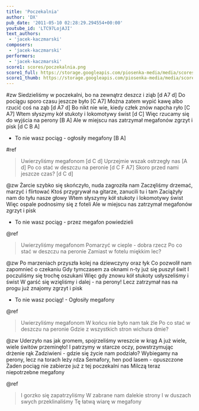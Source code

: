 ```yaml
---
title: 'Poczekalnia'
author: 'DX'
pub_date: '2011-05-10 02:28:29.294554+00:00'
youtube_id: 'LTC97LojAJI'
text_authors:
 - 'jacek-kaczmarski'
composers:
 - 'jacek-kaczmarski'
performers:
 - 'jacek-kaczmarski'
score1: scores/poczekalnia.png
score1_full: https://storage.googleapis.com/piosenka-media/media/scores/poczekalnia.png
score1_thumb: https://storage.googleapis.com/piosenka-media/media/scores/poczekalnia.png.180x0_q85_upscale.jpg
---
```


#zw
Siedzieliśmy w poczekalni, bo na zewnątrz deszcz i ziąb [d A7 d]
Do pociągu sporo czasu jeszcze było [C A7]
Można zatem wypić kawę albo rzucić coś na ząb [d A7 d]
Bo nikt nie wie, kiedy człek znów napcha ryło [C A7]
Wtem słyszymy kół stukoty i lokomotywy świst [d C]
Więc rzucamy się do wyjścia na perony [B A]
Ale w miejscu nas zatrzymał megafonów zgrzyt i pisk [d C B A]
- To nie wasz pociąg - ogłosiły megafony [B A]

#ref
>Uwierzyliśmy megafonom [d C d]
>Uprzejmie wszak ostrzegły nas [A d]
>Po co stać w deszczu na peronie [d C F A7]
>Skoro przed nami jeszcze czas? [d C d]

@zw
Żarcie szybko się skończyło, nuda zagroziła nam
Zaczęliśmy drzemać, marzyć i flirtować
Ktoś przygrywał na gitarze, zanucili tu i tam
Zaciążyły nam do tyłu nasze głowy
Wtem słyszymy kół stukoty i lokomotywy świst
Więc ospale podnosimy się z foteli
Ale w miejscu nas zatrzymał megafonów zgrzyt i pisk
- To nie wasz pociąg - przez megafon powiedzieli

@ref
>Uwierzyliśmy megafonom
>Pomarzyć w cieple - dobra rzecz
>Po co stać w deszczu na peronie
>Zamiast w fotelu miękkim lec?

@zw
Po marzeniach przyszła kolej na dziewczyny oraz łyk
Co pozwolił nam zapomnieć o czekaniu
Gdy tymczasem za oknami n-ty już się puszył świt
I poczuliśmy się trochę oszukani
Więc gdy znowu kół stukoty usłyszeliśmy i świst 
W garść się wzięliśmy i dalej - na perony!
Lecz zatrzymał nas na progu już znajomy zgrzyt i pisk
- To nie wasz pociąg! - Ogłosiły megafony

@ref
>Uwierzyliśmy megafonom
>W końcu nie było nam tak źle
>Po co stać w deszczu na peronie
>Gdzie z wszystkich stron wichura dmie?

@zw
Uderzyło nas jak gromem, spojrzeliśmy wreszcie w krąg
A już wiele, wiele świtów przeminęło!
I patrzymy w starcze oczy, powstrzymując drżenie rąk
Zadziwieni - gdzie się życie nam podziało?
Wybiegamy na perony, lecz na torach leży rdza
Semafory, hen pod lasem - opuszczone
Żaden pociąg nie zabierze już z tej poczekalni nas
Milczą teraz niepotrzebne megafony

@ref
>I gorzko się zapatrzyliśmy
>W zabrane nam dalekie strony
>I w duszach swych przeklinaliśmy
>Tę łatwą wiarę w megafony